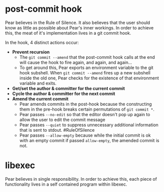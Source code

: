 # post-commit hook
Pear believes in the Rule of Silence. It also believes that the user should know as little as possible about Pear's inner workings. In order to achieve this, the meat of it's implementation lives in a git commit hook.

In the hook, 4 distinct actions occur:
* __Prevent recursion__
    * The `git commit --amend` that the post-commit hook calls at the end will cause the hook to fire again, and again, and again...
    * To get around this, Pear exports an environment variable to the git hook subshell. When `git commit --amend` fires up a new subshell inside the old one, Pear checks for the existence of that environment variable and exits.
* __Get/set the author & committer for the current commit__
* __Cycle the author & committer for the next commit__
* __Amend the current commit__
    * Pear amends commits in the post-hook because the constructing them in the pre-hook breaks certain permutations of `git commit *`.
    * Pear passes `--no-edit` so that the editor doesn't pop up again to allow the user to edit the commit message
    * Pear passes `--quiet` to suppress unnecessary additional information that is sent to stdout. #RuleOfSilence
    * Pear passes `--allow-empty` because while the initial commit is ok with an empty commit if passed `allow-empty`, the amended commit is not. 

# libexec
Pear believes in single responsibility. In order to achieve this, each piece of functionality lives in a self contained program within libexec.
